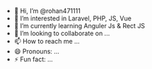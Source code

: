 - 👋 Hi, I’m @rohan471111
- 👀 I’m interested in Laravel, PHP, JS, Vue
- 🌱 I’m currently learning Anguler Js & Rect JS
- 💞️ I’m looking to collaborate on ...
- 📫 How to reach me ...
- 😄 Pronouns: ...
- ⚡ Fun fact: ...

<!---
rohan471111/rohan471111 is a ✨ special ✨ repository because its `README.md` (this file) appears on your GitHub profile.
You can click the Preview link to take a look at your changes.
--->
